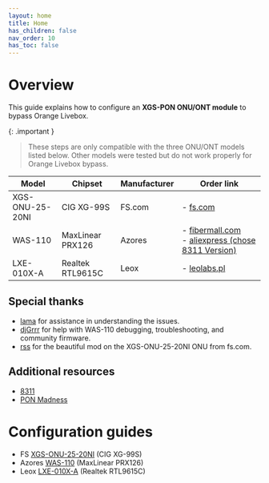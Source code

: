 ```yaml
---
layout: home
title: Home
has_children: false
nav_order: 10
has_toc: false
---
```


# Overview
This guide explains how to configure an **XGS-PON ONU/ONT module** to bypass Orange Livebox.

{: .important }
> These steps are only compatible with the three ONU/ONT models listed below. Other models were tested but do not work properly for Orange Livebox bypass.

| Model           | Chipset          | Manufacturer | Order link                                                                                                                                                                                             |
|-----------------|------------------|--------------|--------------------------------------------------------------------------------------------------------------------------------------------------------------------------------------------------------|
| XGS-ONU-25-20NI | CIG XG-99S       | FS.com       | - [fs.com](https://www.fs.com/fr/products/185594.html)                                                                                                                                                 |
| WAS-110         | MaxLinear PRX126 | Azores       | - [fibermall.com](https://www.fibermall.com/sale-460693-xgspon-onu-sfp-stick.htm)<br>- [aliexpress (chose 8311 Version)](https://www.aliexpress.us/item/1005007856556526.html?gatewayAdapt=4itemAdapt) |
| LXE-010X-A      | Realtek RTL9615C | Leox         | - [leolabs.pl](https://www.leolabs.pl/ont-leox-lxe-010x-a.html)                                                                                                                                        |

## Special thanks
- [lama](https://github.com/palpaga) for assistance in understanding the issues.
- [djGrrr](https://github.com/djGrrr) for help with WAS-110 debugging, troubleshooting, and community firmware.
- [rss](https://github.com/rssor) for the beautiful mod on the XGS-ONU-25-20NI ONU from fs.com.

## Additional resources
- [8311](https://pon.wiki)
- [PON Madness](https://hackaday.io/project/194709-pon-madness-bypass-xgs-pon-ontswith-a-stick)

# Configuration guides
- FS [XGS-ONU-25-20NI](20_fs_onu.html) (CIG XG-99S)
- Azores [WAS-110](30_was_onu.html) (MaxLinear PRX126)
- Leox [LXE-010X-A](40_leox_ont.html) (Realtek RTL9615C)

<!--
 {% t global.tagline %}
-->

